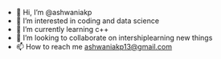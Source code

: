 - 👋 Hi, I’m @ashwaniakp
- 👀 I’m interested in coding and data science
- 🌱 I’m currently learning c++
- 💞️ I’m looking to collaborate on intershiplearning new things
- 📫 How to reach me ashwaniakp13@gmail.com

<!---
ashwaniakp/ashwaniakp is a ✨ special ✨ repository because its `README.md` (this file) appears on your GitHub profile.
You can click the Preview link to take a look at your changes.
--->
